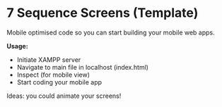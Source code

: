 # 7 Sequence Screens (Template)

Mobile optimised code so you can start building your mobile web apps.

<b>Usage:</b>

- Initiate XAMPP server
- Navigate to main file in localhost (index.html)
- Inspect (for mobile view)
- Start coding your mobile app


Ideas: you could animate your screens!

